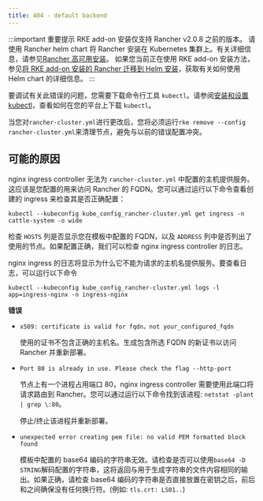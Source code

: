 ```yaml
---
title: 404 - default backend
---
```


:::important 重要提示
RKE add-on 安装仅支持 Rancher v2.0.8 之前的版本。
请使用 Rancher helm chart 将 Rancher 安装在 Kubernetes 集群上。有关详细信息，请参见[Rancher 高可用安装](/docs/installation/k8s-install/_index)。
如果您当前正在使用 RKE add-on 安装方法，参见[将 RKE add-on 安装的 Rancher 迁移到 Helm 安装](/docs/upgrades/upgrades/migrating-from-rke-add-on/_index)，获取有关如何使用 Helm chart 的详细信息。
:::

要调试有关此错误的问题，您需要下载命令行工具 `kubectl`。请参阅[安装和设置 kubectl](https://kubernetes.io/docs/tasks/tools/install-kubectl/)，查看如何在您的平台上下载 `kubectl`。

当您对`rancher-cluster.yml`进行更改后，您将必须运行`rke remove --config rancher-cluster.yml`来清理节点，避免与以前的错误配置冲突。

## 可能的原因

nginx ingress controller 无法为 `rancher-cluster.yml` 中配置的主机提供服务。这应该是您配置的用来访问 Rancher 的 FQDN。您可以通过运行以下命令查看创建的 ingress 来检查其是否正确配置：

```
kubectl --kubeconfig kube_config_rancher-cluster.yml get ingress -n cattle-system -o wide
```

检查 `HOSTS` 列是否显示您在模板中配置的 FQDN，以及 `ADDRESS` 列中是否列出了使用的节点。如果配置正确，我们可以检查 nginx ingress controller 的日志。

nginx ingress 的日志将显示为什么它不能为请求的主机名提供服务。要查看日志，可以运行以下命令

```
kubectl --kubeconfig kube_config_rancher-cluster.yml logs -l app=ingress-nginx -n ingress-nginx
```

**错误**

- `x509: certificate is valid for fqdn，not your_configured_fqdn`

  使用的证书不包含正确的主机名。生成包含所选 FQDN 的新证书以访问 Rancher 并重新部署。

- `Port 80 is already in use. Please check the flag --http-port`

  节点上有一个进程占用端口 80，nginx ingress controller 需要使用此端口将请求路由到 Rancher。您可以通过运行以下命令找到该进程: `netstat -plant | grep \:80`。

  停止/终止该进程并重新部署。

- `unexpected error creating pem file: no valid PEM formatted block found`

  模板中配置的 base64 编码的字符串无效。请检查是否可以使用`base64 -D STRING`解码配置的字符串，这将返回与用于生成字符串的文件内容相同的输出。如果正确，请检查 base64 编码的字符串是否直接放置在密钥之后，前后和之间确保没有任何换行符。(例如: `tls.crt: LS01..`)
